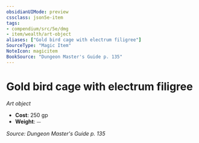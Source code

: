 ```yaml
---
obsidianUIMode: preview
cssclass: json5e-item
tags:
- compendium/src/5e/dmg
- item/wealth/art-object
aliases: ["Gold bird cage with electrum filigree"]
SourceType: "Magic Item"
NoteIcon: magicitem
BookSource: "Dungeon Master's Guide p. 135"
---
```

# Gold bird cage with electrum filigree
*Art object*  

- **Cost**: 250 gp
- **Weight**: ⏤

*Source: Dungeon Master's Guide p. 135*